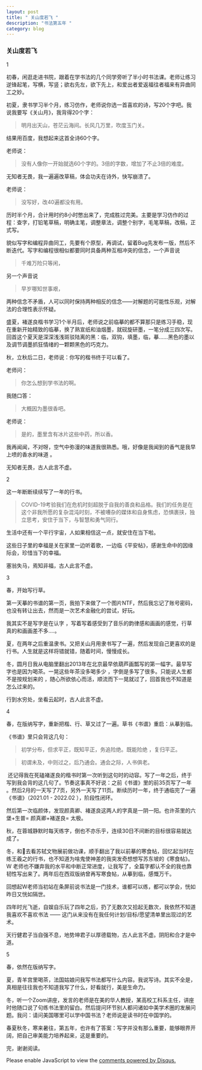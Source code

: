 ```yaml
---
layout: post
title: " 关山度若飞 "
description: "书法第五年 "
category: blog
---
```



### 关山度若飞
1

初春，闲逛走进书院，跟着在学书法的几个同学旁听了半小时书法课。老师让练习逆锋起笔，写横，写竖；欲右先左，欲下先上，和爱出者爱返福往者福来有异曲同工之妙。

初夏，隶书学习半个月，练习仿作，老师说你选一首喜欢的诗，写20个字吧。我说我要写《关山月》，我背得20个字：

> 明月出天山，苍茫云海间。长风几万里，吹度玉门关。

结果用百度，我想起来这首全诗60个字。

老师说：

> 没有人像你一开始就选60个字的。3倍的字数，增加了不止3倍的难度。

无知者无畏，我一遍遍改草稿，体会功夫在诗外，快写崩溃了。

老师说：

> 没写好，改40遍都没有用。

历时半个月，合计用时约8小时憋出来了，完成胜过完美。主要是学习仿作的过程：查字，打铅笔草稿，明确主笔，调整章法，调整个别字，毛笔草稿，改稿，正式写。

貌似写字和编程异曲同工，先要有个原型，再调试，留着Bug先发布一版，然后不断迭代。写字和编程很相似都要同时具备两种互相冲突的信念，一个声音说

> 千难万险只等闲，

另一个声音说

> 早岁哪知世事艰，

两种信念不矛盾，人可以同时保持两种相反的信念——对解题的可能性乐观，对解法的合理性表示怀疑。 

盛夏，褚遂良楷书学习1个半月后，老师说之前临摹的都不算那只是练习手稳，现在重新开始精致的临摹，换了熟宣纸和油烟墨，就砚旋研墨，一笔分成三四次写。回首这个夏天是深深浅浅斑驳陆离的黑：临，双钩，填墨，临，摹……黑色的墨以及调节调墨抓狂情绪的一颗颗黑色的巧克力。  

秋，立秋后二日，老师说：你写的楷书终于可以看了。

老师问：

>你怎么想到学书法的啊。

我随口答：

>大概因为墨很香吧。

老师说：

>是的，墨里含有冰片这些中药，所以香。 

我再闻闻，不对呀，空气中弥漫的味道我很熟悉。哦，好像是我闻到的香气是我早上喷的香水的味道 。

无知者无畏，古人此言不虚。

2

这一年断断续续写了一年的行书。

> COVID-19考验我们在危机时刻超脱于自我的善良和品格。我们的任务是在这个非我所愿的复杂混沌时刻，不被嘈杂的媒体和自身焦虑，恐惧裹挟，独立思考，安住于当下，与智慧和勇气同行。

生活中还有一个平行宇宙，人如果相信这一点，就安住在当下啦。

这些日子里的幸福是关在家里一边听着歌，一边临《平安帖》，感谢生命中的因缘际会，珍惜当下的幸福。

塞翁失马，焉知非福，古人此言不虚。



3

春，开始写行草。

第一天摹的书谱的第一页，我拍下来做了一个图片NTF，然后我忘记了账号密码，也没有转让出去，然而是一次艺术金融化的尝试，好玩。

我其实不是写字是在认字 ，写着写着感受到了音乐的韵律感和画画的感觉，行草真的和画画差不多....。

夏，在两年之后重温隶书。又把关山月用隶书写了一遍，然后发现自己更喜欢的是行书。人生就是这样将错就错，随着时间，慢慢成长。

冬，圆月日我从电脑里翻出2013年在北京最早依葫芦画瓢写的第一幅字。最早写字也是因为喝茶。一晃这些年茶没多喝多少 ，字倒是多写了很多。只能说人生都不是按规划来的 ，随心所欲依心而活，顺流而下一晃就过了，回首我也不知道是怎么过来的。

行到水穷处，坐看云起时，古人此言不虚。

4 

春，在版纳写字，重新把楷、行、草又过了一遍。草书《书谱》重启：从摹到临。

《书谱》里只会背这几句：

>初学分布，但求平正，既知平正，务追险绝。既能险绝 ，复归平正。

>初谓未及，中则过之，后乃通会。通会之际，人书俱老。

 还记得我在死磕褚遂良的楷书时第一次听到这句时的动容。写了一年之后，终于写到我会背的这几句了。节奏这事真不好说：之前《书谱》里的前35页写了一年 。然后2月的一天写了7页，另外一天写了11页。断续历时一年，终于通临完了一遍《书谱》（2021.01 - 2022.02 ），阶段性闭环。

然后第一次临颜体，发现颜真卿、褚遂良这两人的字真是一阴一阳。也许茶里的六堡+生普= 颜真卿+褚遂良= 太极。

秋，在蓉城静默时每天练字，倒也不亦乐乎，连续30日不间断的目标很容易就达成了。

冬，和👼去看苏轼文物展前做功课，顺手翻出了我以前摹的寒食帖，回忆起当时在练王羲之的行书，也不知道为啥鬼使神差的我突发奇想想写苏东坡的《寒食帖》。W 老师也不嫌弃我的水平和中断正常进度，让我写了，全篇字都认不全的我也靠韧性写出来了。两年后在西双版纳曾再写寒食帖，从摹到临，感慨万千。

回想起W老师当初站在条屏前说书法是一门技术，谁都可以练，都可以学会，恍如昨日又恍如隔世。

四年时光飞逝，自娱自乐玩了四年之后，扔了无数次又拾起无数次，我依然不知道我喜欢不喜欢书法 —— 这门从来没有在我任何计划/目标/愿望清单里出现过的艺术。

天行健君子当自强不息，地势坤君子以厚德载物，古人此言不虚。阴阳和合才是中道。

5

春，依然在版纳写字。

夏，青羊宫里喝茶，法国姑娘问我写书法都写什么内容。我说写诗。其实不全是，真相是往往我也不知道我写了什么，好看就行，美是生命力。

冬，听一个Zoom讲座，发言的老师是在美的华人教授，某高校工科系主任，讲座时他随口说了句练书法里的留白。然后提问环节别人都问诸如中美学术圈的发展问题。我问：请问美国哪里可以学中国书法？老师说是读书时在中国学的。

春夏秋冬，寒来暑往，第五年，也许有了答案：写字并没有那么重要，能够眼界开阔，把自己审美能力培养起来，这是重要的。





完，谢谢阅读。

<div id="disqus_thread"></div>
<script>

/**
*  RECOMMENDED CONFIGURATION VARIABLES: EDIT AND UNCOMMENT THE SECTION BELOW TO INSERT DYNAMIC VALUES FROM YOUR PLATFORM OR CMS.
*  LEARN WHY DEFINING THESE VARIABLES IS IMPORTANT: https://disqus.com/admin/universalcode/#configuration-variables*/
/*
var disqus_config = function () {
this.page.url = https://violettianjie.github.io;  // Replace PAGE_URL with your page's canonical URL variable
this.page.identifier = https://violettianjie.github.io; // Replace PAGE_IDENTIFIER with your page's unique identifier variable
};
*/
(function() { // DON'T EDIT BELOW THIS LINE
var d = document, s = d.createElement('script');
s.src = 'https://https-violettianjie-github-io-1.disqus.com/embed.js';
s.setAttribute('data-timestamp', +new Date());
(d.head || d.body).appendChild(s);
})();
</script>
<noscript>Please enable JavaScript to view the <a href="https://disqus.com/?ref_noscript">comments powered by Disqus.</a></noscript>
